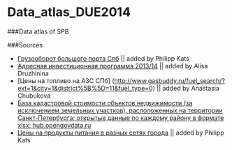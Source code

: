 Data_atlas_DUE2014
==================

###Data atlas of SPB



###Sources

- [Грузооборот большого порта Спб](http://www.pasp.ru/dannye_po_gruzooborotu) || added by Philipp Kats
- [Адресная инвестиционная программа 2013/14](http://gov.spb.ru/static/writable/ckeditor/uploads/2012/10/02/Adresnaja-investicionnaja-programma-na-2012-god-i-na-planovyj-period-2013-i-2014-godov.pdf) || added by Alisa Druzhinina
- [Цены на топливо на АЗС СПб] (http://www.gasbuddy.ru/fuel_search/?ext=1&city=1&district%5B%5D=11&fuel_type=0) || added by Anastasia Chubukova
- [База кадастровой стоимости объектов недвижимости (за исключением земельных участков), расположенных на территории Санкт-Петербурга; открытые данные по каждому району в формате xlsx; hub.opengovdata.ru](http://hub.opengovdata.ru/dataset/spb-cadaster-flats)
- [Цены на продукты питания в разных сетях города](http://tsenomer.ru/goroda/sankt-peterburg/) || added by Philipp Kats
